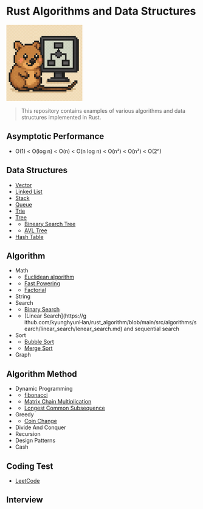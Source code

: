 # Rust Algorithms and Data Structures

<img src="./assets/kka.jpeg" style="width: 200px;" />

>This repository contains examples of various algorithms and data structures implemented in Rust.


## Asymptotic Performance

- O(1) < O(log n) < O(n) < O(n log n) < O(n²) < O(n³) < O(2ⁿ)

## Data Structures
- [Vector](https://github.com/kyunghyunHan/rust_algorithm/blob/main/src/data_structure/vector/vector.md)
- [Linked List](https://github.com/kyunghyunHan/rust_algorithm/blob/main/src/data_structure/linked_list/linked_list.md)
- [Stack](https://github.com/kyunghyunHan/rust_algorithm/blob/main/src/data_structure/stack/stack.md)
- [Queue](https://github.com/kyunghyunHan/rust_algorithm/blob/main/src/data_structure/queue/queue.md)
- [Trie](https://github.com/kyunghyunHan/rust_algorithm/blob/main/src/data_structure/trie/trie.md)
- [Tree](https://github.com/kyunghyunHan/rust_algorithm/blob/main/src/data_structure/tree/tree.md)
- - [Bineary Search Tree]()
- - [AVL Tree]()
- [Hash Table]()
## Algorithm
- Math
- - [Euclidean algorithm]()
- - [Fast Powering]()
- - [Factorial](https://github.com/kyunghyunHan/rust_algorithm/blob/main/src/algorithms/math/factorial/factorial.md)
- String
- Search
- - [Binary Search]()
- - [Linear Search](https://g ithub.com/kyunghyunHan/rust_algorithm/blob/main/src/algorithms/search/linear_search/lenear_search.md) and sequential search
- Sort
- - [Bubble Sort](https://github.com/kyunghyunHan/rust_algorithm/blob/main/src/algorithms/sort/bubble/bubble_sort.md)
- - [Merge Sort](https://github.com/kyunghyunHan/rust_algorithm/blob/main/src/algorithms/sort/merge/merge_sort.md)
- Graph
## Algorithm Method
- Dynamic Programming
- - [fibonacci]()
- - [Matrix Chain Multiplication]()
- - [Longest Common Subsequence]()
- Greedy 
- - [Coin Change](./src/algorithms/greedy/coin_change/mod.rs)
- Divide And Conquer
- Recursion
- Design Patterns
- Cash


## Coding Test
- [LeetCode](https://leetcode.com/)

## Interview

